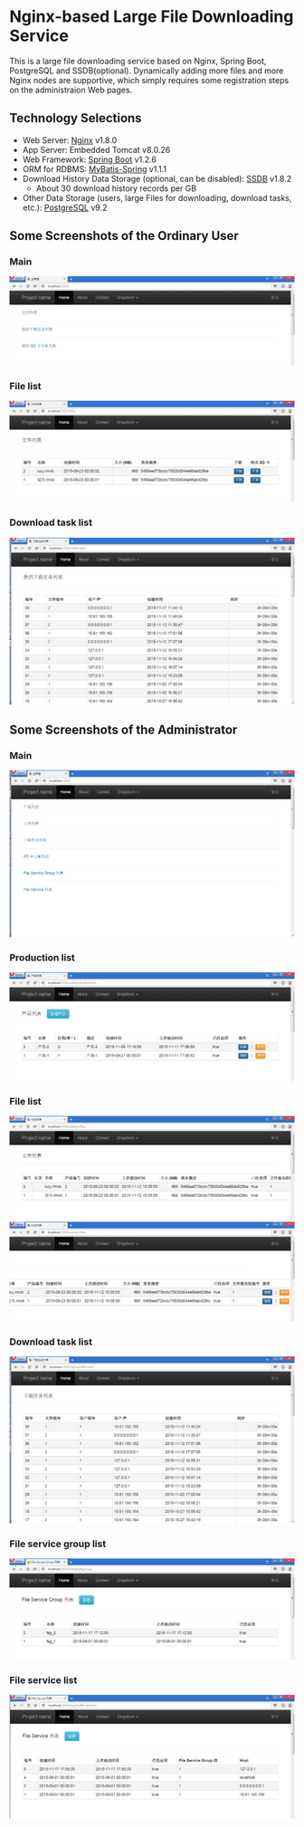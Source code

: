 # Nginx-based Large File Downloading Service
This is a large file downloading service based on Nginx, Spring Boot, PostgreSQL and SSDB(optional). Dynamically adding more files and more Nginx nodes are supportive, which simply requires some registration steps on the administraion Web pages.

## Technology Selections
- Web Server: [Nginx](http://nginx.org/) v1.8.0
- App Server: Embedded Tomcat v8.0.26
- Web Framework: [Spring Boot](https://github.com/spring-projects/spring-boot/)  v1.2.6
- ORM for RDBMS: [MyBatis-Spring](http://mybatis.github.io/spring/) v1.1.1
- Download History Data Storage (optional, can be disabled): [SSDB](https://www.github.com/ideawu/ssdb/)  v1.8.2
	- About 30 download history records per GB
- Other Data Storage (users, large Files for downloading, download tasks, etc.): [PostgreSQL](http://www.postgresql.org/)  v9.2

## Some Screenshots of the Ordinary User
### Main
![](doc/readme/images/ordinary/main.png)
### File list
![](doc/readme/images/ordinary/file_list.png)
### Download task list
![](doc/readme/images/ordinary/download_task_list.png)

## Some Screenshots of the Administrator
### Main
![](doc/readme/images/admin/main.png)
### Production list
![](doc/readme/images/admin/production_list.png)
### File list
![](doc/readme/images/admin/file_list_1.png)
![](doc/readme/images/admin/file_list_2.png)
### Download task list
![](doc/readme/images/admin/download_task_list.png)
### File service group list
![](doc/readme/images/admin/file_service_group_list.png)
### File service list
![](doc/readme/images/admin/file_service_list.png)



